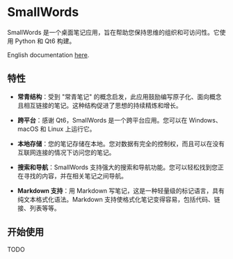# SmallWords

SmallWords 是一个桌面笔记应用，旨在帮助您保持思维的组织和可访问性。它使用 Python 和 Qt6 构建。

English documentation [here](./README-en.md).

## 特性

- **常青结构**：受到 "常青笔记" 的概念启发，此应用鼓励编写原子化、面向概念且相互链接的笔记。这种结构促进了思想的持续精炼和增长。

- **跨平台**：感谢 Qt6，SmallWords 是一个跨平台应用。您可以在 Windows、macOS 和 Linux 上运行它。

- **本地存储**：您的笔记存储在本地。您对数据有完全的控制权，而且可以在没有互联网连接的情况下访问您的笔记。

- **搜索和导航**：SmallWords 支持强大的搜索和导航功能。您可以轻松找到您正在寻找的内容，并在相关笔记之间导航。

- **Markdown 支持**：用 Markdown 写笔记，这是一种轻量级的标记语言，具有纯文本格式化语法。Markdown 支持使格式化笔记变得容易，包括代码、链接、列表等等。

## 开始使用

TODO
